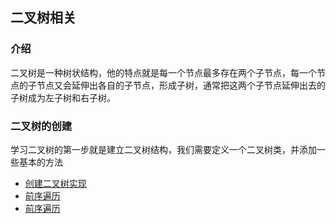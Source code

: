 ## 二叉树相关

### 介绍

二叉树是一种树状结构，他的特点就是每一个节点最多存在两个子节点，每一个节点的子节点又会延伸出各自的子节点，形成子树，通常把这两个子节点延伸出去的子树成为左子树和右子树。

### 二叉树的创建

学习二叉树的第一步就是建立二叉树结构，我们需要定义一个二叉树类，并添加一些基本的方法

- [创建二叉树实现](./创建二叉树.md)
- [前序遍历](./前序遍历.md)
- [前序遍历](./中序遍历.md)